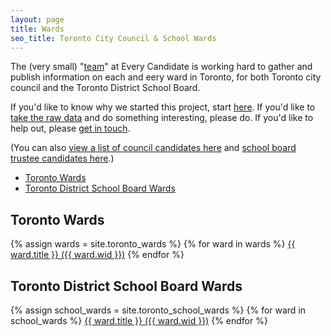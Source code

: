 ```yaml
---
layout: page
title: Wards 
seo_title: Toronto City Council & School Wards 
---
```


The (very small) "[team](/about#team)" at Every Candidate is working hard to gather and publish information on each and eery ward in Toronto, for both Toronto city council and the Toronto District School Board. 

If you'd like to know why we started this project, start [here](/about). If you'd like to [take the raw data](/data) and do something interesting, please do. If you'd like to help out, please [get in touch](/about#contact).

(You can also [view a list of council candidates here](/candidates/#toronto-council) and [school board trustee candidates here](/candidates/#toronto-school-board).)

<ul>
    <li><a href="#toronto-wards">Toronto Wards</a></li>
    <li><a href="#toronto-school-wards">Toronto District School Board Wards</a></li>
</ul>

<h2 id="toronto-wards">Toronto Wards</a></h2>

{% assign wards = site.toronto_wards %}
{% for ward in wards %}
<a id="{{ ward.wid }}" title="Toronto City Council ward {{ ward.title }}" href="{{ ward.permalink }}">{{ ward.title }} ({{ ward.wid }})</a>
{% endfor %}

<h2 id="toronto-school-wards">Toronto District School Board Wards</h2>

{% assign school_wards = site.toronto_school_wards %}
{% for ward in school_wards %}
<a id="school-{{ ward.wid }}" title="Toronto District School Board ward {{ ward.title }}" href="{{ ward.permalink }}">{{ ward.title }} ({{ ward.wid }})</a>
{% endfor %}
